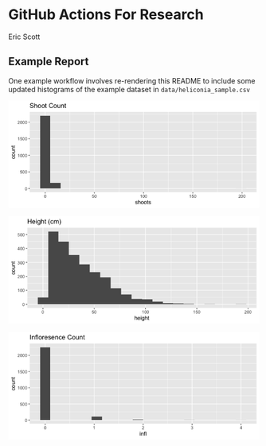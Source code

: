 # GitHub Actions For Research
Eric Scott

## Example Report

One example workflow involves re-rendering this README to include some
updated histograms of the example dataset in `data/heliconia_sample.csv`

![](README_files/figure-commonmark/unnamed-chunk-2-1.png)

![](README_files/figure-commonmark/unnamed-chunk-2-2.png)

![](README_files/figure-commonmark/unnamed-chunk-2-3.png)
